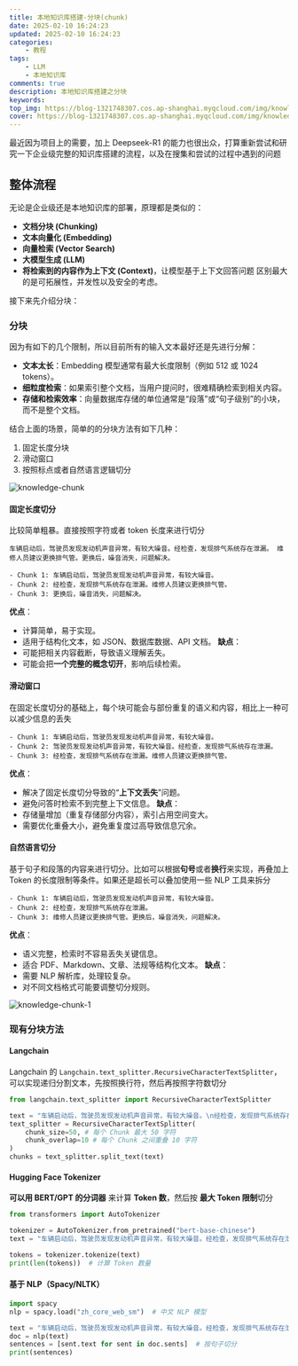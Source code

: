 ```yaml
---
title: 本地知识库搭建-分块(chunk)
date: 2025-02-10 16:24:23
updated: 2025-02-10 16:24:23
categories:
    - 教程
tags:
    - LLM
    - 本地知识库
comments: true
description: 本地知识库搭建之分块
keywords:
top_img: https://blog-1321748307.cos.ap-shanghai.myqcloud.com/img/knowledge-chunk.webp
cover: https://blog-1321748307.cos.ap-shanghai.myqcloud.com/img/knowledge-chunk.webp
---
```


最近因为项目上的需要，加上 Deepseek-R1 的能力也很出众，打算重新尝试和研究一下企业级完整的知识库搭建的流程，以及在搜集和尝试的过程中遇到的问题

## 整体流程

无论是企业级还是本地知识库的部署，原理都是类似的：

-   **文档分块 (Chunking)**
-   **文本向量化 (Embedding)**
-   **向量检索 (Vector Search)**
-   **大模型生成 (LLM)**
-   **将检索到的内容作为上下文 (Context)**，让模型基于上下文回答问题
    区别最大的是可拓展性，并发性以及安全的考虑。

接下来先介绍分块：

### 分块

因为有如下的几个限制，所以目前所有的输入文本最好还是先进行分解：

-   **文本太长**：Embedding 模型通常有最大长度限制（例如 512 或 1024 tokens）。
-   **细粒度检索**：如果索引整个文档，当用户提问时，很难精确检索到相关内容。
-   **存储和检索效率**：向量数据库存储的单位通常是“段落”或“句子级别”的小块，而不是整个文档。

结合上面的场景，简单的的分块方法有如下几种：

1. 固定长度分块
2. 滑动窗口
3. 按照标点或者自然语言逻辑切分

![knowledge-chunk](https://blog-1321748307.cos.ap-shanghai.myqcloud.com/img/knowledge-chunk.webp)

#### 固定长度切分

比较简单粗暴。直接按照字符或者 token 长度来进行切分

```
车辆启动后，驾驶员发现发动机声音异常，有较大噪音。经检查，发现排气系统存在泄漏。 维修人员建议更换排气管。更换后，噪音消失，问题解决。

- Chunk 1: 车辆启动后，驾驶员发现发动机声音异常，有较大噪音。
- Chunk 2: 经检查，发现排气系统存在泄漏。维修人员建议更换排气管。
- Chunk 3: 更换后，噪音消失，问题解决。
```

**优点**：

-   计算简单，易于实现。
-   适用于结构化文本，如 JSON、数据库数据、API 文档。
    **缺点**：
-   可能把相关内容截断，导致语义理解丢失。
-   可能会把**一个完整的概念切开**，影响后续检索。

#### 滑动窗口

在固定长度切分的基础上，每个块可能会与部份重复的语义和内容，相比上一种可以减少信息的丢失

```
- Chunk 1: 车辆启动后，驾驶员发现发动机声音异常，有较大噪音。
- Chunk 2: 驾驶员发现发动机声音异常，有较大噪音。经检查，发现排气系统存在泄漏。
- Chunk 3: 经检查，发现排气系统存在泄漏。维修人员建议更换排气管。
```

**优点**：

-   解决了固定长度切分导致的“**上下文丢失**”问题。
-   避免问答时检索不到完整上下文信息。
    **缺点**：
-   存储量增加（重复存储部分内容），索引占用空间变大。
-   需要优化重叠大小，避免重复度过高导致信息冗余。

#### 自然语言切分

基于句子和段落的内容来进行切分。比如可以根据**句号**或者**换行**来实现，再叠加上 Token 的长度限制等条件。如果还是超长可以叠加使用一些 NLP 工具来拆分

```
- Chunk 1: 车辆启动后，驾驶员发现发动机声音异常，有较大噪音。
- Chunk 2: 经检查，发现排气系统存在泄漏。
- Chunk 3: 维修人员建议更换排气管。更换后，噪音消失，问题解决。
```

**优点**：

-   语义完整，检索时不容易丢失关键信息。
-   适合 PDF、Markdown、文章、法规等结构化文本。
    **缺点**：
-   需要 NLP 解析库，处理较复杂。
-   对不同文档格式可能要调整切分规则。

![knowledge-chunk-1](https://blog-1321748307.cos.ap-shanghai.myqcloud.com/img/knowledge-chunk-1.webp)

### 现有分块方法

#### Langchain

Langchain 的 `Langchain.text_splitter.RecursiveCharacterTextSplitter`，可以实现递归分割文本，先按照换行符，然后再按照字符数切分

```python
from langchain.text_splitter import RecursiveCharacterTextSplitter

text = "车辆启动后，驾驶员发现发动机声音异常，有较大噪音。\n经检查，发现排气系统存在泄漏。\n维修人员建议更换排气管。更换后，噪音消失，问题解决。"
text_splitter = RecursiveCharacterTextSplitter(
	chunk_size=50, # 每个 Chunk 最大 50 字符
	chunk_overlap=10 # 每个 Chunk 之间重叠 10 字符
)
chunks = text_splitter.split_text(text)
```

#### Hugging Face Tokenizer

**可以用 BERT/GPT 的分词器** 来计算 **Token 数**，然后按 **最大 Token 限制**切分

```python
from transformers import AutoTokenizer

tokenizer = AutoTokenizer.from_pretrained("bert-base-chinese")
text = "车辆启动后，驾驶员发现发动机声音异常，有较大噪音。经检查，发现排气系统存在泄漏。"

tokens = tokenizer.tokenize(text)
print(len(tokens))  # 计算 Token 数量
```

#### 基于 NLP（Spacy/NLTK）

```python
import spacy
nlp = spacy.load("zh_core_web_sm")  # 中文 NLP 模型

text = "车辆启动后，驾驶员发现发动机声音异常，有较大噪音。经检查，发现排气系统存在泄漏。"
doc = nlp(text)
sentences = [sent.text for sent in doc.sents]  # 按句子切分
print(sentences)
```
